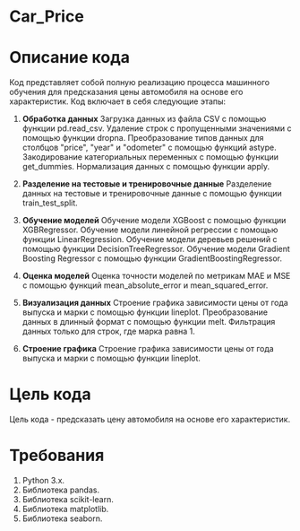# Car_Price

# Описание кода


Код представляет собой полную реализацию процесса машинного обучения для предсказания цены автомобиля на основе его характеристик. Код включает в себя следующие этапы:

1. **Обработка данных**
Загрузка данных из файла CSV с помощью функции pd.read_csv.
Удаление строк с пропущенными значениями с помощью функции dropna.
Преобразование типов данных для столбцов "price", "year" и "odometer" с помощью функций astype.
Закодирование категориальных переменных с помощью функции get_dummies.
Нормализация данных с помощью функции apply.

2. **Разделение на тестовые и тренировочные данные**
Разделение данных на тестовые и тренировочные данные с помощью функции train_test_split.

3. **Обучение моделей**
Обучение модели XGBoost с помощью функции XGBRegressor.
Обучение модели линейной регрессии с помощью функции LinearRegression.
Обучение модели деревьев решений с помощью функции DecisionTreeRegressor.
Обучение модели Gradient Boosting Regressor с помощью функции GradientBoostingRegressor.

4. **Оценка моделей**
Оценка точности моделей по метрикам MAE и MSE с помощью функций mean_absolute_error и mean_squared_error.

5. **Визуализация данных**
Строение графика зависимости цены от года выпуска и марки с помощью функции lineplot.
Преобразование данных в длинный формат с помощью функции melt.
Фильтрация данных только для строк, где марка равна 1.

6. **Строение графика**
Строение графика зависимости цены от года выпуска и марки с помощью функции lineplot.

# Цель кода

Цель кода - предсказать цену автомобиля на основе его характеристик.

# Требования

1.   Python 3.x.
2.   Библиотека pandas.
3.   Библиотека scikit-learn.
4.   Библиотека matplotlib.
5.   Библиотека seaborn.
